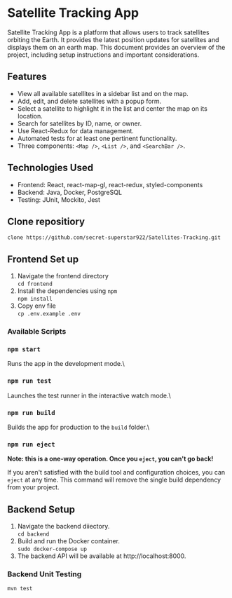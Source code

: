 # Satellite Tracking App

Satellite Tracking App is a platform that allows users to track satellites orbiting the Earth. It provides the latest position updates for satellites and displays them on an earth map. This document provides an overview of the project, including setup instructions and important considerations.

## Features

- View all available satellites in a sidebar list and on the map.
- Add, edit, and delete satellites with a popup form.
- Select a satellite to highlight it in the list and center the map on its location.
- Search for satellites by ID, name, or owner.
- Use React-Redux for data management.
- Automated tests for at least one pertinent functionality.
- Three components: `<Map />`, `<List />`, and `<SearchBar />`.

## Technologies Used

- Frontend: React, react-map-gl, react-redux, styled-components
- Backend: Java, Docker, PostgreSQL
- Testing: JUnit, Mockito, Jest

## Clone repositiory
   `clone https://github.com/secret-superstar922/Satellites-Tracking.git`
  
## Frontend Set up

1. Navigate the frontend directory\
   `cd frontend`
2. Install the dependencies using `npm`\
   `npm install`
3. Copy env file\
   `cp .env.example .env`

### Available Scripts
### `npm start`

Runs the app in the development mode.\

### `npm run test`

Launches the test runner in the interactive watch mode.\

### `npm run build`

Builds the app for production to the `build` folder.\

### `npm run eject`

**Note: this is a one-way operation. Once you `eject`, you can't go back!**

If you aren't satisfied with the build tool and configuration choices, you can `eject` at any time. This command will remove the single build dependency from your project.

## Backend Setup

1. Navigate the backend diiectory.\
   `cd backend`
2. Build and run the Docker container.\
   `sudo docker-compose up`
3. The backend API will be available at http://localhost:8000.

### Backend Unit Testing
    mvn test
